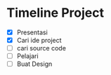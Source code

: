 # Timeline Project

- [x] Presentasi
- [x] Cari ide project 
- [ ] cari source code
- [ ] Pelajari 
- [ ] Buat Design
